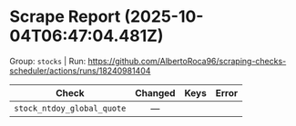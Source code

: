 # Scrape Report (2025-10-04T06:47:04.481Z)

Group: `stocks`  |  Run: https://github.com/AlbertoRoca96/scraping-checks-scheduler/actions/runs/18240981404

| Check | Changed | Keys | Error |
|---|:---:|:--|:--|
| `stock_ntdoy_global_quote` | — |  |  |

